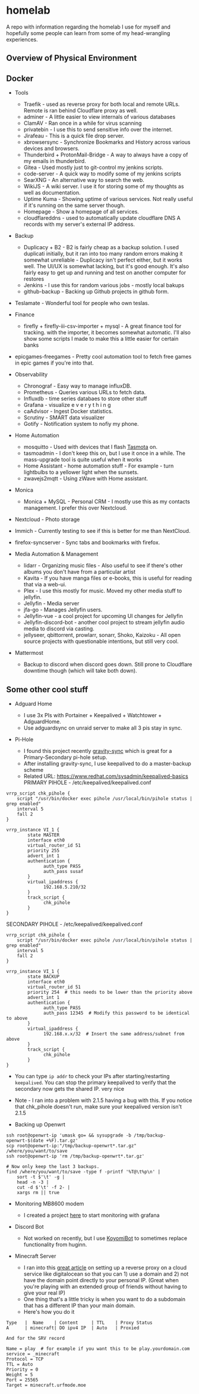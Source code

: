 # homelab

A repo with information regarding the homelab I use for myself and hopefully some people can learn from some of my head-wrangling experiences.


## Overview of Physical Environment
## Docker

- Tools
  - Traefik - used as reverse proxy for both local and remote URLs. Remote is ran behind Cloudflare proxy as well.
  - adminer - A little easier to view internals of various databases
  - ClamAV - Ran once in a while for virus scanning
  - privatebin - I use this to send sensitive info over the internet.
  - Jirafeau - This is a quick file drop server.
  - xbrowsersync - Synchronize Bookmarks and History across various devices and browsers.
  - Thunderbird + ProtonMail-Bridge - A way to always have a copy of my emails in thunderbird.
  - Gitea - Used mostly just to git-control my jenkins scripts.
  - code-server - A quick way to modify some of my jenkins scripts
  - SearXNG - An alternative way to search the web.
  - WikiJS - A wiki server. I use it for storing some of my thoughts as well as documentation.
  - Uptime Kuma - Showing uptime of various services. Not really useful if it's running on the same server though.
  - Homepage - Show a homepage of all services.
  - cloudflareddns - used to automatically update cloudflare DNS A records with my server's external IP address.

- Backup
  - Duplicacy + B2 - B2 is fairly cheap as a backup solution. I used duplicati initially, but it ran into too many random errors making it somewhat unreliable - Duplicacy isn't perfect either, but it works well. The UI/UX is somewhat lacking, but it's good enough. It's also fairly easy to get up and running and test on another computer for restores
  - Jenkins - I use this for random various jobs - mostly local bakups
  - github-backup - Backing up Github projects in github form.

- Teslamate - Wonderful tool for people who own teslas.
- Finance
  - firefly + firefly-iii-csv-importer + mysql - A great finance tool for tracking. with the importer, it becomes somewhat automatic. I'll also show some scripts I made to make this a little easier for certain banks
- epicgames-freegames - Pretty cool automation tool to fetch free games in epic games if you're into that.

- Observability
  - Chronograf - Easy way to manage influxDB.
  - Prometheus - Queries various URLs to fetch data.
  - Influxdb - time series databaes to store other stuff
  - Grafana - visualize e v e r y t h i n g
  - caAdvisor - Ingest Docker statistics.
  - Scrutiny - SMART data visualizer
  - Gotify - Notification system to nofiy my phone.

- Home Automation
  - mosquitto - Used with devices that I flash [Tasmota](https://github.com/arendst/Tasmota) on.
  - tasmoadmin - I don't keep this on, but I use it once in a while. The mass-upgrade tool is quite useful when it works
  - Home Assistant - home automation stuff - For example - turn lightbulbs to a yellower light when the sunsets.
  - zwavejs2mqtt - Using zWave with Home assistant.

- Monica
  - Monica + MySQL - Personal CRM - I mostly use this as my contacts management. I prefer this over Nextcloud.

- Nextcloud - Photo storage
- Immich - Currently testing to see if this is better for me than NextCloud.
- firefox-syncserver - Sync tabs and bookmarks with firefox.

- Media Automation & Management
  - lidarr - Organizing music files - Also useful to see if there's other albums you don't have from a particular artist
  - Kavita - If you have manga files or e-books, this is useful for reading that via a web-ui.
  - Plex - I use this mostly for music. Moved my other media stuff to jellyfin.
  - Jellyfin - Media server
  - jfa-go - Manages Jellyfin users.
  - Jellyfin-vue - a cool project for upcoming UI changes for Jellyfin
  - Jellyfin-discord-bot - another cool project to stream jellyfin audio media to discord via casting.
  - jellyseer, qbittorrent, prowlarr, sonarr, Shoko, Kaizoku - All open source projects with questionable intentions, but still very cool.

- Mattermost
  - Backup to discord when discord goes down. Still prone to Cloudflare downtime though (which will take both down).

## Some other cool stuff

- Adguard Home
  - I use 3x PIs with Portainer + Keepalived + Watchtower + AdguardHome.
  - Use adguardsync on unraid server to make all 3 pis stay in sync.
  

- Pi-Hole
  - I found this project recently [gravity-sync](https://github.com/vmstan/gravity-sync) which is great for a Primary-Secondary pi-hole setup.
  - After installing gravity-sync, I use keepalived to do a master-backup scheme
  - Related URL: https://www.redhat.com/sysadmin/keepalived-basics
PRIMARY PIHOLE - /etc/keepalived/keepalived.conf
```
vrrp_script chk_pihole {
    script "/usr/bin/docker exec pihole /usr/local/bin/pihole status | grep enabled"
    interval 5
    fall 2
}

vrrp_instance VI_1 {
        state MASTER
        interface eth0
        virtual_router_id 51
        priority 255
        advert_int 1
        authentication {
              auth_type PASS
              auth_pass susaf
        }
        virtual_ipaddress {
              192.168.5.210/32
        }
        track_script {
              chk_pihole
        }
}
```
SECONDARY PIHOLE - /etc/keepalived/keepalived.conf
```
vrrp_script chk_pihole {
    script "/usr/bin/docker exec pihole /usr/local/bin/pihole status | grep enabled"
    interval 5
    fall 2
}

vrrp_instance VI_1 {
        state BACKUP
        interface eth0
        virtual_router_id 51
        priority 254  # this needs to be lower than the priority above
        advert_int 1
        authentication {
              auth_type PASS
              auth_pass 12345  # Modify this password to be identical to above
        }
        virtual_ipaddress {
              192.168.x.x/32  # Insert the same address/subnet from above
        }
        track_script {
              chk_pihole
        }
}
```

  - You can type `ip addr` to check your IPs after starting/restarting `keepalived`. You can stop the primary keepalived to verify that the secondary now gets the shared IP. very nice
  - Note - I ran into a problem with 2.1.5 having a bug with this. If you notice that chk_pihole doesn't run, make sure your keepalived version isn't 2.1.5

- Backing up Openwrt
```
ssh root@openwrt-ip 'umask go= && sysupgrade -b /tmp/backup-openwrt-$(date +%F).tar.gz'
scp root@openwrt-ip:"/tmp/backup-openwrt*.tar.gz" /where/you/want/to/save
ssh root@openwrt-ip 'rm /tmp/backup-openwrt*.tar.gz'

# Now only keep the last 3 backups.
find /where/you/want/to/save -type f -printf '%T@\t%p\n' |
    sort -t $'\t' -g | 
    head -n -3 | 
    cut -d $'\t' -f 2- |
    xargs rm || true
```
- Monitoring MB8600 modem
  - I created a project [here](https://github.com/xNinjaKittyx/mb8600) to start monitoring with grafana 

- Discord Bot
  - Not worked on recently, but I use [KoyomiBot](https://github.com/xNinjaKittyx/KoyomiBot) to sometimes replace functionality from huginn.

- Minecraft Server
  - I ran into this [great article](https://terminalblues.dev/Hiding-Your-Minecraft-Source-IP#DNS) on setting up a reverse proxy on a cloud service like digitalocean so that you can 1) use a domain and 2) not have the domain point directly to your personal IP. (Great when you're playing with an extended group of friends without having to give your real IP)
  - One thing that's a little tricky is when you want to do a subdomain that has a different IP than your main domain.
  - Here's how you do it
```
Type   |  Name    | Content     | TTL    | Proxy Status
A      | minecraft| DO ipv4 IP  | Auto   | Proxied

And for the SRV record

Name = play  # for example if you want this to be play.yourdomain.com
service = _minecraft
Protocol = TCP
TTL = Auto
Priority = 0
Weight = 5
Port = 25565
Target = minecraft.urfmode.moe
```
